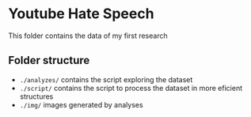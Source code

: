 # Youtube Hate Speech

This folder contains the data of my first research

## Folder structure
- `./analyzes/` contains the script exploring the dataset
- `./script/` contains the script to process the dataset in more eficient structures
- `./img/` images generated by analyses
